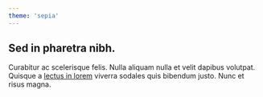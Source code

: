 ```yaml
---
theme: 'sepia'
---
```


## Sed in pharetra nibh.

Curabitur ac scelerisque felis. Nulla aliquam nulla et velit dapibus volutpat. Quisque a [lectus in lorem](#) viverra sodales quis bibendum justo. Nunc et risus magna.